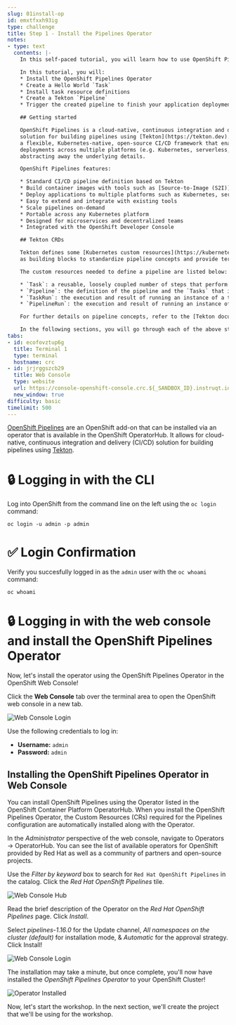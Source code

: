```yaml
---
slug: 01install-op
id: emxtfxxh93ig
type: challenge
title: Step 1 - Install the Pipelines Operator
notes:
- type: text
  contents: |-
    In this self-paced tutorial, you will learn how to use OpenShift Pipelines to automate the deployment of your applications.

    In this tutorial, you will:
    * Install the OpenShift Pipelines Operator
    * Create a Hello World `Task`
    * Install task resource definitions
    * Create a Tekton `Pipeline`
    * Trigger the created pipeline to finish your application deployment.

    ## Getting started

    OpenShift Pipelines is a cloud-native, continuous integration and delivery (CI/CD)
    solution for building pipelines using [Tekton](https://tekton.dev). Tekton is
    a flexible, Kubernetes-native, open-source CI/CD framework that enables automating
    deployments across multiple platforms (e.g. Kubernetes, serverless, VMs, and so forth) by
    abstracting away the underlying details.

    OpenShift Pipelines features:

    * Standard CI/CD pipeline definition based on Tekton
    * Build container images with tools such as [Source-to-Image (S2I)](https://docs.openshift.com/container-platform/latest/builds/understanding-image-builds.html#build-strategy-s2i_understanding-image-builds) and [Buildah](https://buildah.io/)
    * Deploy applications to multiple platforms such as Kubernetes, serverless, and VMs
    * Easy to extend and integrate with existing tools
    * Scale pipelines on-demand
    * Portable across any Kubernetes platform
    * Designed for microservices and decentralized teams
    * Integrated with the OpenShift Developer Console

    ## Tekton CRDs

    Tekton defines some [Kubernetes custom resources](https://kubernetes.io/docs/concepts/extend-kubernetes/api-extension/custom-resources/)
    as building blocks to standardize pipeline concepts and provide terminology that is consistent across CI/CD solutions. These custom resources are an extension of the Kubernetes API that lets users create and interact with these objects using the OpenShift CLI (`oc`), `kubectl`, and other Kubernetes tools.

    The custom resources needed to define a pipeline are listed below:

    * `Task`: a reusable, loosely coupled number of steps that perform a specific task (e.g. building a container image)
    * `Pipeline`: the definition of the pipeline and the `Tasks` that it should perform
    * `TaskRun`: the execution and result of running an instance of a task
    * `PipelineRun`: the execution and result of running an instance of a pipeline, which includes a number of `TaskRuns`

    For further details on pipeline concepts, refer to the [Tekton documentation](https://github.com/tektoncd/pipeline/tree/master/docs#learn-more) that provides an excellent guide for understanding various parameters and attributes available for defining pipelines.

    In the following sections, you will go through each of the above steps to define and invoke a pipeline. Let's get started!
tabs:
- id: ecofovztup6g
  title: Terminal 1
  type: terminal
  hostname: crc
- id: jrjrggszcb29
  title: Web Console
  type: website
  url: https://console-openshift-console.crc.${_SANDBOX_ID}.instruqt.io
  new_window: true
difficulty: basic
timelimit: 500
---
```

[OpenShift Pipelines](https://docs.openshift.com/container-platform/latest/cicd/pipelines/understanding-openshift-pipelines.html) are an OpenShift add-on that can be installed via an operator that is available in the OpenShift OperatorHub. It allows for cloud-native, continuous integration and delivery (CI/CD) solution for building pipelines using [Tekton](https://tekton.dev/).

🔒 Logging in with the CLI
=======================

Log into OpenShift from the command line on the left using the `oc login` command:

```
oc login -u admin -p admin
```

✅ Login Confirmation
==================

Verify you succesfully logged in as the `admin` user with the `oc whoami` command:

```
oc whoami
```

🔒 Logging in with the web console and install the OpenShift Pipelines Operator
===============================


Now, let's install the operator using the OpenShift Pipelines Operator in the OpenShift Web Console!

Click the **Web Console** tab over the terminal area to open the OpenShift web console in a new tab.

![Web Console Login](https://raw.githubusercontent.com/openshift-instruqt/instruqt/master/assets/middleware/pipelines/web-console-login.png)

Use the following credentials to log in:

* **Username:** `admin`
* **Password:** `admin`

## Installing the OpenShift Pipelines Operator in Web Console

You can install OpenShift Pipelines using the Operator listed in the OpenShift Container Platform OperatorHub. When you install the OpenShift Pipelines Operator, the Custom Resources (CRs) required for the Pipelines configuration are automatically installed along with the Operator.

In the _Administrator_ perspective of the web console, navigate to Operators → OperatorHub. You can see the list of available operators for OpenShift provided by Red Hat as well as a community of partners and open-source projects.

Use the _Filter by keyword_ box to search for `Red Hat OpenShift Pipelines` in the catalog. Click the _Red Hat OpenShift Pipelines_ tile.

![Web Console Hub](https://raw.githubusercontent.com/openshift-instruqt/instruqt/master/assets/middleware/pipelines/web-console-hub-new.png)

Read the brief description of the Operator on the _Red Hat OpenShift Pipelines_ page. Click _Install_.

Select _pipelines-1.16.0_ for the Update channel, _All namespaces on the cluster (default)_ for installation mode, & _Automatic_ for the approval strategy. Click Install!

![Web Console Login](https://raw.githubusercontent.com/openshift-instruqt/instruqt/master/assets/middleware/pipelines/web-console-settings.png)

The installation may take a minute, but once complete, you'll now have installed the *OpenShift Pipelines Operator* to your OpenShift Cluster!

![Operator Installed](https://raw.githubusercontent.com/openshift-instruqt/instruqt/master/assets/middleware/pipelines/operator-installed.png)

Now, let's start the workshop. In the next section, we'll create the project that we'll be using for the workshop.
